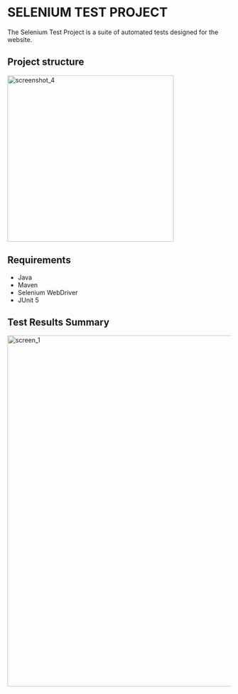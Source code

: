 <h1>SELENIUM TEST PROJECT</h1>
<p>The Selenium Test Project is a suite of automated tests designed for the website.</p>
<h2>Project structure</h2>

<img width="374" alt="screenshot_4" src="https://github.com/TheRafRak/SeleniumTestProject/assets/129006677/9d6ec45f-bdd6-4035-a445-b4e2c982206b">




<h2>Requirements</h2>
<ul>
<li>Java</li>
<li>Maven</li>
<li>Selenium WebDriver</li>
<li>JUnit 5</li>
</ul>
<h2>Test Results Summary</h2>

<img width="790" alt="screen_1" src="https://github.com/TheRafRak/SeleniumTestProject/assets/129006677/47af05f8-b095-4a24-bd45-e76d33f9847d">

